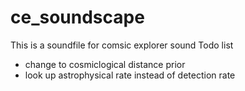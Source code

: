 # ce_soundscape
This is a soundfile for comsic explorer sound 
Todo list
* change to cosmiclogical distance prior
* look up astrophysical rate instead of detection rate
